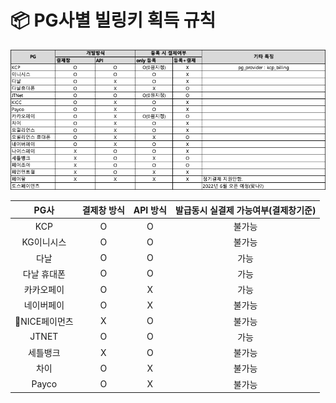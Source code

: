# 📦 PG사별 빌링키 획득 규칙

![](<../.gitbook/assets/image (19) (1) (1).png>)

|    PG사    | 결제창 방식  | API 방식  | 발급동시 실결제 가능여부(결제창기준) |
| :-------: | :-----: | :-----: | :------------------: |
|    KCP    |    O    |    O    |          불가능         |
|   KG이니시스  |    O    |    O    |          불가능         |
|     다날    |    O    |    O    |          가능          |
|   다날 휴대폰  |    O    |    O    |          가능          |
|   카카오페이   |    O    |    X    |          가능          |
|   네이버페이   |    O    |    X    |          불가능         |
| NICE페이먼츠 |    X    |    O    |          불가능         |
|   JTNET   |    O    |    O    |          가능          |
|    세틀뱅크   |    X    |    O    |          불가능         |
|     차이    |    O    |    X    |          불가능         |
|   Payco   |    O    |    X    |          불가능         |
